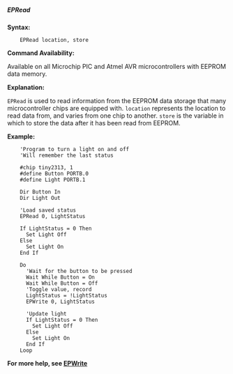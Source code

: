<div class="section">

<div class="titlepage">

<div>

<div>

##### <span id="epread"></span>EPRead

</div>

</div>

</div>

<span class="strong">**Syntax:**</span>

``` screen
    EPRead location, store
```

<span class="strong">**Command Availability:**</span>

Available on all Microchip PIC and Atmel AVR microcontrollers with
EEPROM data memory.

<span class="strong">**Explanation:**</span>

`EPRead` is used to read information from the EEPROM data storage that
many microcontroller chips are equipped with. `location` represents the
location to read data from, and varies from one chip to another. `store`
is the variable in which to store the data after it has been read from
EEPROM.

<span class="strong">**Example:**</span>

``` screen
    'Program to turn a light on and off
    'Will remember the last status

    #chip tiny2313, 1
    #define Button PORTB.0
    #define Light PORTB.1

    Dir Button In
    Dir Light Out

    'Load saved status
    EPRead 0, LightStatus

    If LightStatus = 0 Then
      Set Light Off
    Else
      Set Light On
    End If

    Do
      'Wait for the button to be pressed
      Wait While Button = On
      Wait While Button = Off
      'Toggle value, record
      LightStatus = !LightStatus
      EPWrite 0, LightStatus

      'Update light
      If LightStatus = 0 Then
        Set Light Off
      Else
        Set Light On
      End If
    Loop
```

<span class="strong">**For more help, see
<a href="epwrite" class="link" title="EPWrite">EPWrite</a>**</span>

</div>
